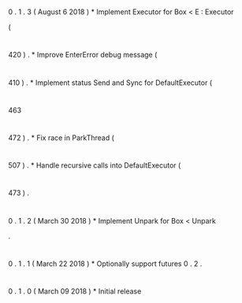 #
0
.
1
.
3
(
August
6
2018
)
*
Implement
Executor
for
Box
<
E
:
Executor
>
(
#
420
)
.
*
Improve
EnterError
debug
message
(
#
410
)
.
*
Implement
status
Send
and
Sync
for
DefaultExecutor
(
#
463
#
472
)
.
*
Fix
race
in
ParkThread
(
#
507
)
.
*
Handle
recursive
calls
into
DefaultExecutor
(
#
473
)
.
#
0
.
1
.
2
(
March
30
2018
)
*
Implement
Unpark
for
Box
<
Unpark
>
.
#
0
.
1
.
1
(
March
22
2018
)
*
Optionally
support
futures
0
.
2
.
#
0
.
1
.
0
(
March
09
2018
)
*
Initial
release

